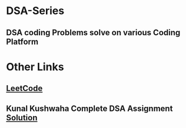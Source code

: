 # DSA-Series
## DSA coding Problems solve on various Coding Platform 

# Other Links
## [LeetCode](https://github.com/Mahikolhe23/LeetCode)
## Kunal Kushwaha Complete DSA Assignment [Solution](https://github.com/Mahikolhe23/JAVA_DSA_BootCamp)
